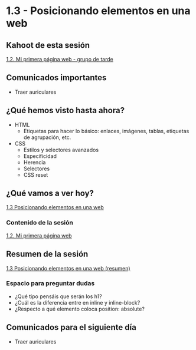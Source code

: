 # 1.3 - Posicionando elementos en una web

## Kahoot de esta sesión

[1.2. Mi primera página web - grupo de tarde](https://play.kahoot.it/#/k/19016eae-e1cf-408e-9c97-f7a8de0bf2d4)

## Comunicados importantes

- Traer auriculares

## ¿Qué hemos visto hasta ahora?

- HTML
  - Etiquetas para hacer lo básico: enlaces, imágenes, tablas, etiquetas de agrupación, etc.
- CSS
  - Estilos y selectores avanzados
  - Especificidad
  - Herencia
  - Selectores
  - CSS reset


## ¿Qué vamos a ver hoy?

[1.3 Posicionando elementos en una web](https://drive.google.com/open?id=0B3SYDqjZ25t2ekltbjEtVEt1aWs)

### Contenido de la sesión

[1.2. Mi primera página web](sprint_1/1_3_posicionando_elementos_en_una_web.html)


## Resumen de la sesión

[1.3 Posicionando elementos en una web (resumen)](https://drive.google.com/open?id=0B3SYDqjZ25t2UXlSR1JVdVZBR1U)

### Espacio para preguntar dudas

- ¿Qué tipo pensáis que serán los h1?
- ¿Cuál es la diferencia entre en inline y inline-block?
- ¿Respecto a qué elemento coloca position: absolute?


## Comunicados para el siguiente día

- Traer auriculares
